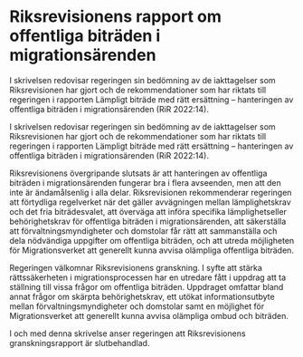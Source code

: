 # Riksrevisionens rapport om offentliga biträden i migrationsärenden

I skrivelsen redovisar regeringen sin bedömning av de iakttagelser som Riksrevisionen har gjort och de rekommendationer som har riktats till regeringen i rapporten Lämpligt biträde med rätt ersättning – hanteringen av offentliga biträden i migrationsärenden (RiR 2022:14).

I skrivelsen redovisar regeringen sin bedömning av de iakttagelser som Riksrevisionen har gjort och de rekommendationer som har riktats till regeringen i rapporten Lämpligt biträde med rätt ersättning – hanteringen av offentliga biträden i migrationsärenden (RiR 2022:14).

Riksrevisionens övergripande slutsats är att hanteringen av offentliga biträden i migrationsärenden fungerar bra i flera avseenden, men att den inte är ändamålsenlig i alla delar. Riksrevisionen rekommenderar regeringen att förtydliga regelverket när det gäller avvägningen mellan lämplighetskrav och det fria biträdesvalet, att överväga att införa specifika lämplighetseller behörighetskrav för offentliga biträden i migrationsärenden, att säkerställa att förvaltningsmyndigheter och domstolar får rätt att sammanställa och dela nödvändiga uppgifter om offentliga biträden, och att utreda möjligheten för Migrationsverket att generellt kunna avvisa olämpliga offentliga biträden.

Regeringen välkomnar Riksrevisionens granskning. I syfte att stärka rättssäkerheten i migrationsprocessen har en utredare fått i uppdrag att ta ställning till vissa frågor om offentliga biträden. Uppdraget omfattar bland annat frågor om skärpta behörighetskrav, ett utökat informationsutbyte mellan förvaltningsmyndigheter och domstolar samt en möjlighet för Migrationsverket att generellt kunna avvisa olämpliga ombud och biträden.

I och med denna skrivelse anser regeringen att Riksrevisionens granskningsrapport är slutbehandlad.
